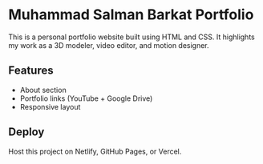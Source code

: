 
# Muhammad Salman Barkat Portfolio

This is a personal portfolio website built using HTML and CSS. It highlights my work as a 3D modeler, video editor, and motion designer.

## Features

- About section
- Portfolio links (YouTube + Google Drive)
- Responsive layout

## Deploy

Host this project on Netlify, GitHub Pages, or Vercel.

